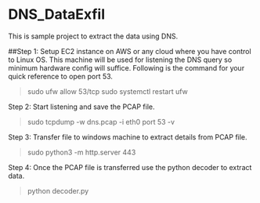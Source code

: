 # DNS_DataExfil
This is sample project to extract the data using DNS.

##Step 1: Setup EC2 instance on AWS or any cloud where you have control to Linux OS. This machine will be used for listening the DNS query so minimum hardware config will suffice. Following is the command for your quick reference to open port 53.
> sudo ufw allow 53/tcp
> sudo systemctl restart ufw

Step 2: Start listening and save the PCAP file.
> sudo tcpdump -w dns.pcap -i eth0 port 53 -v

Step 3: Transfer file to windows machine to extract details from PCAP file.
> sudo python3 -m http.server 443

Step 4: Once the PCAP file is transferred use the python decoder to extract data.
> python decoder.py
